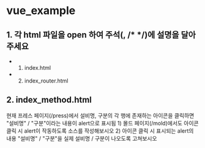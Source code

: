 # vue_example

## 1. 각 html 파일을 open 하여 주석(<!-- -->, /* */)에 설명을 달아 주세요  
* 1) index.html
* 2) index_router.html

## 2. index_method.html
현재 프레스 페이지(/press)에서 설비명, 구분의 각 행에 존재하는 아이콘을 클릭하면 "설비명" / "구분"이라는 내용이 alert으로 표시됨
	1) 몰드 페이지(/mold)에서도 아이콘 클릭 시 alert이 작동하도록 소스를 작성해보시오
	2) 아이콘 클릭 시 표시되는 alert의 내용 "설비명" / "구분"을 실제 설비명 / 구분이 나오도록 고쳐보시오